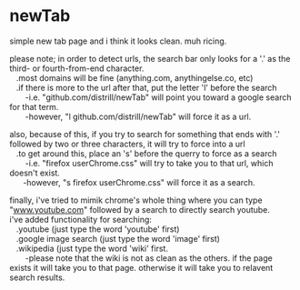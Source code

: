 newTab
======
simple new tab page and i think it looks clean. muh ricing.

please note; in order to detect urls, the search bar only looks for a '.' as the third- or fourth-from-end character.<br>
  &nbsp;&nbsp;&nbsp;.most domains will be fine (anything.com, anythingelse.co, etc)<br>
  &nbsp;&nbsp;&nbsp;.if there is more to the url after that, put the letter 'l' before the search<br>
  &nbsp;&nbsp;&nbsp;&nbsp;&nbsp;&nbsp;  -i.e. "github.com/distrill/newTab" will point you toward a google search for that term.<br>
  &nbsp;&nbsp;&nbsp;&nbsp;&nbsp;&nbsp;  -however, "l github.com/distrill/newTab" will force it as a url.<br>

also, because of this, if you try to search for something that ends with '.' followed by two or three characters, it will try to force into a url<br>
  &nbsp;&nbsp;&nbsp;.to get around this, place an 's' before the querry to force as a search<br>
  &nbsp;&nbsp;&nbsp;&nbsp;&nbsp;&nbsp;  -i.e. "firefox userChrome.css" will try to take you to that url, which doesn't exist.<br>
  &nbsp;&nbsp;&nbsp;&nbsp;&nbsp;&nbsp;-however, "s firefox userChrome.css" will force it as a search.<br>
  
finally, i've tried to mimik chrome's whole thing where you can type "www.youtube.com" followed by a search to directly search youtube.<br>
i've added functionality for searching:<br>
  &nbsp;&nbsp;&nbsp;.youtube (just type the word 'youtube' first)<br>
  &nbsp;&nbsp;&nbsp;.google image search (just type the word 'image' first)<br>
  &nbsp;&nbsp;&nbsp;.wikipedia (just type the word 'wiki' first.<br>
  &nbsp;&nbsp;&nbsp;&nbsp;&nbsp;&nbsp;  -please note that the wiki is not as clean as the others. if the page exists it will take you to that page. otherwise it will take you to relavent search results.<br>
